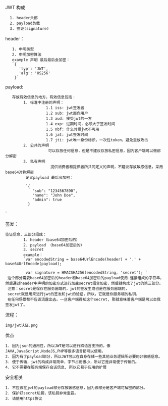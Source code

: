 JWT 构成

      1. header头部
      2. payload负载
      3. 签证(signature)

header：

       1. 申明类型
       2. 申明加密算法
       example 声明 最后最后会加密：
       `{
          'typ': 'JWT',
          'alg': 'HS256'
        }`

payload:

       存放有效信息的地方，有效信息包括：
            1. 标准中注册的声明：
                      1.1 iss: jwt签发者
                      1.2 sub: jwt面向用户
                      1.3 aud: 接受jwt的一方
                      1.4 exp: 过期时间，必须大于签发时间
                      1.5 nbf: 什么时候jwt不可用
                      1.6 jat: jwt签发时间
                      1.7 jti: jwt唯一身份标识，一次性token，避免重放攻击
            2. 公共的声明
                       可以存放任何信息，但是不建议存放私密信息，因为客户端可以做部分解密
            3. 私有声明
                        提供消费者和提供者所共同定义的声明，不建议存放敏感信息，采用base64对称解密
             定义payload 最后会加密：

             `{
                "sub": "1234567890",
                "name": "John Doe",
                "admin": true
              }
`

签发：

    签证信息，三部分组成：
            1. header（base64加密后的）
            2. payload （base64加密后的）
            3. secret
            example：
            `var encodedString = base64UrlEncode(header) + '.' + base64UrlEncode(payload);

             var signature = HMACSHA256(encodedString, 'secret'); `
     这个部分需要base64加密后的header和base64加密后的payload使用.连接组成的字符串，然后通过header中声明的加密方式进行加盐secret组合加密，然后就构成了jwt的第三部分。
     注意：secret是保存在服务器端的，jwt的签发生成也是在服务器端的，
     secret就是用来进行jwt的签发和jwt的验证，所以，它就是你服务端的私钥，
     在任何场景都不应该流露出去。一旦客户端得知这个secret, 那就意味着客户端是可以自我签发jwt了。

流程：

    img/jwt认证.png

优点

    1. 因为json的通用性，所以JWT是可以进行跨语言支持的，像JAVA,JavaScript,NodeJS,PHP等很多语言都可以使用。
    2. 因为有了payload部分，所以JWT可以在自身存储一些其他业务逻辑所必要的非敏感信息。
    3. 便于传输，jwt的构成非常简单，字节占用很小，所以它是非常便于传输的。
    4. 它不需要在服务端保存会话信息, 所以它易于应用的扩展

安全相关

    1. 不应该在jwt的payload部分存放敏感信息，因为该部分是客户端可解密的部分。
    2. 保护好secret私钥，该私钥非常重要。
    3. 请使用https协议

